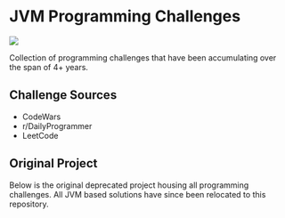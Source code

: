 # JVM Programming Challenges
![](https://github.com/jsextonn/jvm-challenges/workflows/build/badge.svg)  

Collection of programming challenges that have been accumulating over the span of 4+ years.

## Challenge Sources
- CodeWars
- r/DailyProgrammer
- LeetCode

## Original Project
Below is the original deprecated project housing all programming challenges. All JVM based solutions have since been relocated to this repository.